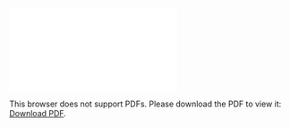 <object data="christ-in-song/CIS1908pdfs/641.pdf" type="application/pdf" width="100%" height="1024px">
    <embed src="christ-in-song/CIS1908pdfs/641.pdf">
        <p>This browser does not support PDFs. Please download the PDF to view it: <a href="christ-in-song/CIS1908pdfs/641.pdf">Download PDF</a>.</p>
    </embed>
</object>
